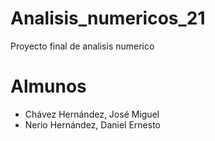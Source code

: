 # Analisis_numericos_21
Proyecto final de analisis numerico

# Almunos
- Chávez Hernández, José Miguel
- Nerio Hernández, Daniel Ernesto

